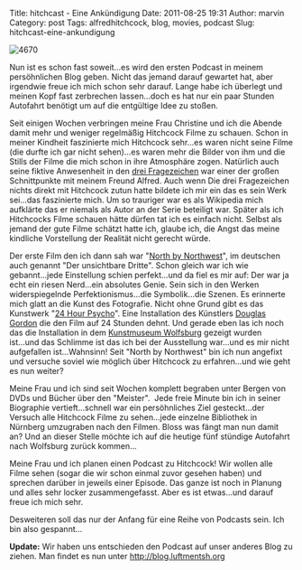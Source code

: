 Title: hitchcast - Eine Ankündigung
Date: 2011-08-25 19:31
Author: marvin
Category: post
Tags: alfredhitchcock, blog, movies, podcast
Slug: hitchcast-eine-ankundigung

![4670]({static}/images/4670.jpg)

Nun ist es schon fast soweit...es wird den ersten Podcast in meinem
persöhnlichen Blog geben. Nicht das jemand darauf gewartet hat, aber
irgendwie freue ich mich schon sehr darauf. Lange habe ich überlegt und
meinen Kopf fast zerbrechen lassen...doch es hat nur ein paar Stunden
Autofahrt benötigt um auf die entgültige Idee zu stoßen.

Seit einigen Wochen verbringen meine Frau Christine und ich die Abende
damit mehr und weniger regelmäßig Hitchcock Filme zu schauen. Schon in
meiner Kindheit faszinierte mich Hitchcock sehr...es waren nicht seine
Filme (die durfte ich gar nicht sehen)...es waren mehr die Bilder von
ihm und die Stills der Filme die mich schon in ihre Atmosphäre zogen.
Natürlich auch seine fiktive Anwesenheit in den [drei
Fragezeichen](http://de.wikipedia.org/wiki/Die_Drei_Fragezeichen) war
einer der großen Schnittpunkte mit meinem Freund Alfred. Auch wenn Die
drei Fragezeichen nichts direkt mit Hitchcock zutun hatte bildete ich
mir ein das es sein Werk sei...das faszinierte mich. Um so trauriger war
es als Wikipedia mich aufklärte das er niemals als Autor an der Serie
beteiligt war. Später als ich Hitchcocks Filme schauen hätte dürfen tat
ich es einfach nicht. Selbst als jemand der gute Filme schätzt hatte
ich, glaube ich, die Angst das meine kindliche Vorstellung der Realität
nicht gerecht würde.

Der erste Film den ich dann sah war "[North by
Northwest](http://de.wikipedia.org/wiki/Der_unsichtbare_Dritte)", im
deutschen auch genannt "Der unsichtbare Dritte". Schon gleich war ich
wie gebannt...jede Einstellung schien perfekt...und da fiel es mir auf:
Der war ja echt ein riesen Nerd...ein absolutes Genie. Sein sich in den
Werken widerspiegelnde Perfektionismus...die Symbolik...die Szenen. Es
erinnerte mich glatt an die Kunst des Fotografie. Nicht ohne Grund gibt
es das Kunstwerk "[24 Hour
Psycho](http://de.wikipedia.org/wiki/24_Hour_Psycho)". Eine Installation
des Künstlers [Douglas
Gordon](http://de.wikipedia.org/wiki/Douglas_Gordon) die den Film auf 24
Stunden dehnt. Und gerade eben las ich noch das die Installation in dem
[Kunstmuseum
Wolfsburg](http://www.kunstmuseum-wolfsburg.de/artist_visual.php?hID=17&cID=28)
gezeigt wurden ist...und das Schlimme ist das ich bei der Ausstellung
war...und es mir nicht aufgefallen ist...Wahnsinn! Seit "North by
Northwest" bin ich nun angefixt und versuche soviel wie möglich über
Hitchcock zu erfahren...und wie geht es nun weiter?

Meine Frau und ich sind seit Wochen komplett begraben unter Bergen von
DVDs und Bücher über den "Meister".  Jede freie Minute bin ich in seiner
Biographie vertieft...schnell war ein persöhnliches Ziel gesteckt...der
Versuch alle Hitchcock Filme zu sehen...jede einzelne Bibliothek in
Nürnberg umzugraben nach den Filmen. Bloss was fängt man nun damit an?
Und an dieser Stelle möchte ich auf die heutige fünf stündige Autofahrt
nach Wolfsburg zurück kommen...

Meine Frau und ich planen einen Podcast zu Hitchcock! Wir wollen alle
Filme sehen (sogar die wir schon einmal zuvor gesehen haben) und
sprechen darüber in jeweils einer Episode. Das ganze ist noch in Planung
und alles sehr locker zusammengefasst. Aber es ist etwas...und darauf
freue ich mich sehr.

Desweiteren soll das nur der Anfang für eine Reihe von Podcasts sein.
Ich bin also gespannt...

**Update:** Wir haben uns entschieden den Podcast auf unser anderes Blog
zu ziehen. Man findet es nun unter <http://blog.luftmentsh.org>

